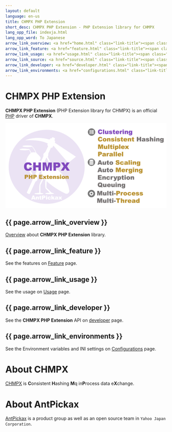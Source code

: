 ```yaml
---
layout: default
language: en-us
title: CHMPX PHP Extension
short_desc: CHMPX PHP Extension - PHP Extension library for CHMPX
lang_opp_file: indexja.html
lang_opp_word: To Japanese
arrow_link_overview: <a href="home.html" class="link-title"><span class="arrow-base link-arrow-right"></span>Overview</a>
arrow_link_feature: <a href="feature.html" class="link-title"><span class="arrow-base link-arrow-right"></span>Feature</a>
arrow_link_usage: <a href="usage.html" class="link-title"><span class="arrow-base link-arrow-right"></span>Usage</a>
arrow_link_source: <a href="source.html" class="link-title"><span class="arrow-base link-arrow-right"></span>Source Code</a>
arrow_link_developer: <a href="developer.html" class="link-title"><span class="arrow-base link-arrow-right"></span>Developer</a>
arrow_link_environments: <a href="configurations.html" class="link-title"><span class="arrow-base link-arrow-right"></span>Configurations</a>
---
```


# **CHMPX PHP Extension**
**CHMPX PHP Extension** (PHP Extension library for CHMPX) is an official [PHP](https://www.php.net/) driver of **CHMPX**.

![CHMPX PHP Extension](images/top_chmpx_phpext.png)

## {{ page.arrow_link_overview }}
[Overview](home.html) about **CHMPX PHP Extension** library.

## {{ page.arrow_link_feature }}
See the features on [Feature](feature.html) page.

## {{ page.arrow_link_usage }}
See the usage on [Usage](usage.html) page.

## {{ page.arrow_link_developer }}
See the **CHMPX PHP Extension** API on [developer](developer.html) page.

## {{ page.arrow_link_environments }}
See the Environment variables and INI settings on [Configurations](configurations.html) page.

# **About CHMPX**
[CHMPX](https://chmpx.antpick.ax/) is **C**onsistent **H**ashing **M**q in**P**rocess data e**X**change.

# **About AntPickax**
[AntPickax](https://antpick.ax/) is a product group as well as an open source team in `Yahoo Japan Corporation`.
